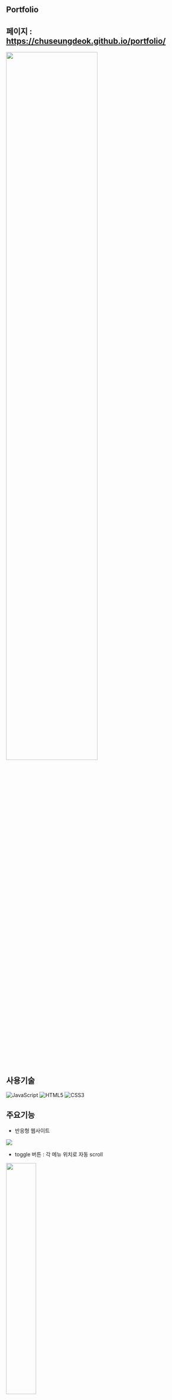 ## Portfolio
## 페이지 : https://chuseungdeok.github.io/portfolio/

<img width="70%" src="https://user-images.githubusercontent.com/101231647/165508323-b9e66445-70ee-459f-bcae-aef79c392483.png"/>

## 사용기술 
![JavaScript](https://img.shields.io/badge/-JavaScript-%23F7DF1C?style=for-the-badge&logo=javascript&logoColor=000000&labelColor=%23F7DF1C&color=%23FFCE5A)
![HTML5](https://img.shields.io/badge/-HTML5-F05032?style=for-the-badge&logo=html5&logoColor=ffffff)
![CSS3](https://img.shields.io/badge/-CSS3-007ACC?style=for-the-badge&logo=css3)

## 주요기능

- 반응형 웹사이트

<img src="https://user-images.githubusercontent.com/101231647/165508745-94e7d89f-4828-4df8-b2e8-07a81f47aa43.gif"/>

- toggle 버튼 : 각 메뉴 위치로 자동 scroll

<img width="40%" src="https://user-images.githubusercontent.com/101231647/165508926-8553d115-4dad-43ae-b1c0-54814d3a27fe.gif"/>

- Timeline 스크롤시 이벤트

<img src = "https://user-images.githubusercontent.com/101231647/165509487-5b3482a9-242c-4561-ac47-ede67a7ed683.gif" />

- My work : 버튼 클릭시 필터링 기능

<img src = "https://user-images.githubusercontent.com/101231647/165509814-c05446ab-fcf7-42ad-a1e5-b07f90b13bbc.gif" />

- My work : 각 project를 마우스 Hover시 세부 정보 보여주기 기능

<img src = "https://user-images.githubusercontent.com/101231647/165510065-b92b4bf1-89a6-41a9-b1f7-34a6e8c880d4.gif" />
